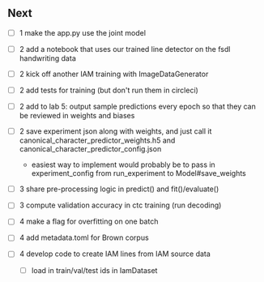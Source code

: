 ## Next

- [ ] 1 make the app.py use the joint model

- [ ] 2 add a notebook that uses our trained line detector on the fsdl handwriting data
- [ ] 2 kick off another IAM training with ImageDataGenerator
- [ ] 2 add tests for training (but don't run them in circleci)
- [ ] 2 add to lab 5: output sample predictions every epoch so that they can be reviewed in weights and biases

- [ ] 2 save experiment json along with weights, and just call it canonical_character_predictor_weights.h5 and canonical_character_predictor_config.json
    - easiest way to implement would probably be to pass in experiment_config from run_experiment to Model#save_weights

- [ ] 3 share pre-processing logic in predict() and fit()/evaluate()
- [ ] 3 compute validation accuracy in ctc training (run decoding)

- [ ] 4 make a flag for overfitting on one batch
- [ ] 4 add metadata.toml for Brown corpus
- [ ] 4 develop code to create IAM lines from IAM source data
    - [ ] load in train/val/test ids in IamDataset
